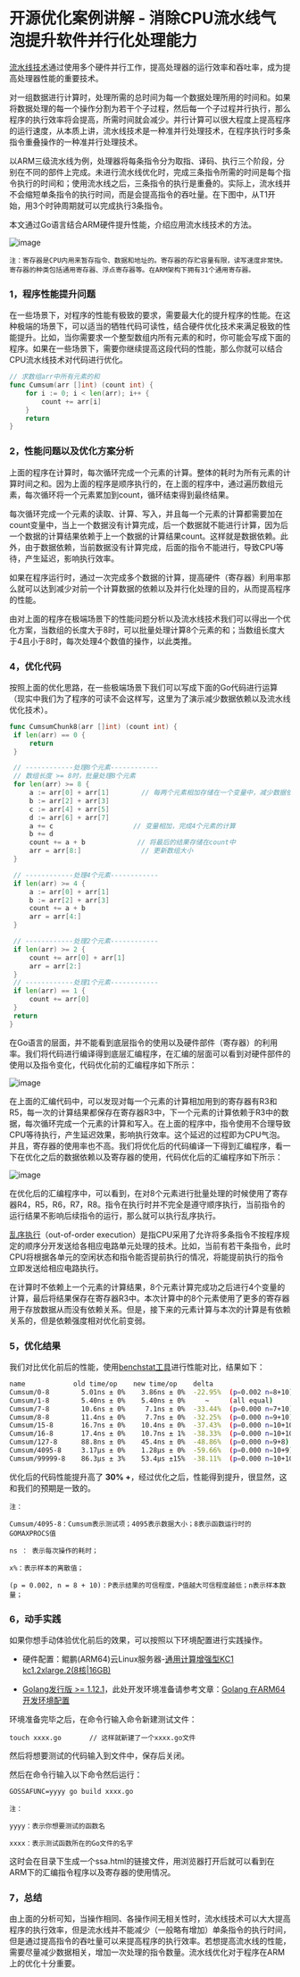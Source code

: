# 开源优化案例讲解 - 消除CPU流水线气泡提升软件并行化处理能力

[流水线技术](https://zh.wikipedia.org/wiki/%E6%B5%81%E6%B0%B4%E7%BA%BF_(%E8%AE%A1%E7%AE%97%E6%9C%BA))通过使用多个硬件并行工作，提高处理器的运行效率和吞吐率，成为提高处理器性能的重要技术。

对一组数据进行计算时，处理所需的总时间为每一个数据处理所用的时间和。如果将数据处理的每一个操作分割为若干个子过程，然后每一个子过程并行执行，那么程序的执行效率将会提高，所需时间就会减少。并行计算可以很大程度上提高程序的运行速度，从本质上讲，流水线技术是一种准并行处理技术，在程序执行时多条指令重叠操作的一种准并行处理技术。

以ARM三级流水线为例，处理器将每条指令分为取指、译码、执行三个阶段，分别在不同的部件上完成。未进行流水线优化时，完成三条指令所需的时间是每个指令执行的时间和；使用流水线之后，三条指令的执行是重叠的。实际上，流水线并不会缩短单条指令的执行时间，而是会提高指令的吞吐量。在下图中，从T1开始，用3个时钟周期就可以完成执行3条指令。

本文通过Go语言结合ARM硬件提升性能，介绍应用流水线技术的方法。

![image](images/pipeline.png)

`注：寄存器是CPU内用来暂存指令、数据和地址的。寄存器的存贮容量有限，读写速度非常快。寄存器的种类包括通用寄存器、浮点寄存器等。在ARM架构下拥有31个通用寄存器。`



### 1，程序性能提升问题

在一些场景下，对程序的性能有极致的要求，需要最大化的提升程序的性能。在这种极端的场景下，可以适当的牺牲代码可读性，结合硬件优化技术来满足极致的性能提升。比如，当你需要求一个整型数组内所有元素的和时，你可能会写成下面的程序。如果在一些场景下，需要你继续提高这段代码的性能，那么你就可以结合CPU流水线技术对代码进行优化。

```go
// 求数组arr中所有元素的和
func Cumsum(arr []int) (count int) {
	for i := 0; i < len(arr); i++ {
		count += arr[i]     
	}
	return
}
```



### 2，性能问题以及优化方案分析

上面的程序在计算时，每次循环完成一个元素的计算。整体的耗时为所有元素的计算时间之和。因为上面的程序是顺序执行的，在上面的程序中，通过遍历数组元素，每次循环将一个元素累加到count，循环结束得到最终结果。

每次循环完成一个元素的读取、计算、写入，并且每一个元素的计算都需要加在count变量中，当上一个数据没有计算完成，后一个数据就不能进行计算，因为后一个数据的计算结果依赖于上一个数据的计算结果count。这样就是数据依赖。此外，由于数据依赖，当前数据没有计算完成，后面的指令不能进行，导致CPU等待，产生延迟，影响执行效率。

如果在程序运行时，通过一次完成多个数据的计算，提高硬件（寄存器）利用率那么就可以达到减少对前一个计算数据的依赖以及并行化处理的目的，从而提高程序的性能。

由对上面的程序在极端场景下的性能问题分析以及流水线技术我们可以得出一个优化方案，当数组的长度大于8时，可以批量处理计算8个元素的和；当数组长度大于4且小于8时，每次处理4个数值的操作，以此类推。



### 4，优化代码

按照上面的优化思路，在一些极端场景下我们可以写成下面的Go代码进行运算（现实中我们为了程序的可读不会这样写，这里为了演示减少数据依赖以及流水线优化技术）。

   ```go
   func CumsumChunk8(arr []int) (count int) {
	if len(arr) == 0 {
		return
	}

    // ------------处理8个元素------------
    // 数组长度 >= 8时，批量处理8个元素 
	for len(arr) >= 8 {
		a := arr[0] + arr[1]        // 每两个元素相加存储在一个变量中，减少数据依赖 
		b := arr[2] + arr[3]
		c := arr[4] + arr[5]
		d := arr[6] + arr[7]
		a += c					  // 变量相加，完成4个元素的计算
		b += d
		count += a + b			   // 将最后的结果存储在count中
		arr = arr[8:]               // 更新数组大小
	}

    // ------------处理4个元素------------
	if len(arr) >= 4 {
		a := arr[0] + arr[1]
		b := arr[2] + arr[3]
		count += a + b
		arr = arr[4:]
	}

    // ------------处理2个元素------------
	if len(arr) >= 2 {
		count += arr[0] + arr[1]
		arr = arr[2:]
	}
	// ------------处理1个元素------------
	if len(arr) == 1 {
		count += arr[0]
	}
	return
   }
   ```

在Go语言的层面，并不能看到底层指令的使用以及硬件部件（寄存器）的利用率。我们将代码进行编译得到底层汇编程序，在汇编的层面可以看到对硬件部件的使用以及指令变化，代码优化前的汇编程序如下所示：

![image](images/beforPipeline.jpg)   

在上面的汇编代码中，可以发现对每一个元素的计算相加用到的寄存器有R3和R5，每一次的计算结果都保存在寄存器R3中，下一个元素的计算依赖于R3中的数据，每次循环完成一个元素的计算和写入。在上面的程序中，指令使用不合理导致CPU等待执行，产生延迟效果，影响执行效率。这个延迟的过程即为CPU气泡。并且，寄存器的使用率也不高。我们将优化后的代码编译一下得到汇编程序，看一下在优化之后的数据依赖以及寄存器的使用，代码优化后的汇编程序如下所示：

![image](images/afterPipeline.jpg)   

在优化后的汇编程序中，可以看到，在对8个元素进行批量处理的时候使用了寄存器R4，R5，R6，R7，R8。指令在执行时并不完全是遵守顺序执行，当前指令的运行结果不影响后续指令的运行，那么就可以执行乱序执行。

[乱序执行](https://zh.wikipedia.org/wiki/%E4%B9%B1%E5%BA%8F%E6%89%A7%E8%A1%8C)（out-of-order execution）是指CPU采用了允许将多条指令不按程序规定的顺序分开发送给各相应电路单元处理的技术。比如，当前有若干条指令，此时CPU将根据各单元的空闲状态和指令能否提前执行的情况，将能提前执行的指令立即发送给相应电路执行。  

在计算时不依赖上一个元素的计算结果，8个元素计算完成功之后进行4个变量的计算，最后将结果保存在寄存器R3中。本次计算中的8个元素使用了更多的寄存器用于存放数据从而没有依赖关系。但是，接下来的元素计算与本次的计算是有依赖关系的，但是依赖强度相对优化前变弱。



### 5，优化结果

我们对比优化前后的性能，使用[benchstat工具](https://godoc.org/golang.org/x/perf/cmd/benchstat)进行性能对比，结果如下：

   ```bash
   name            old time/op    new time/op    delta
   Cumsum/0-8        5.01ns ± 0%    3.86ns ± 0%  -22.95%  (p=0.002 n=8+10)
   Cumsum/1-8        5.40ns ± 0%    5.40ns ± 0%     ~     (all equal)
   Cumsum/7-8        10.6ns ± 0%     7.1ns ± 0%  -33.44%  (p=0.000 n=7+10)
   Cumsum/8-8        11.4ns ± 0%     7.7ns ± 0%  -32.25%  (p=0.000 n=9+10)
   Cumsum/15-8       16.7ns ± 0%    10.4ns ± 0%  -37.43%  (p=0.000 n=10+10)
   Cumsum/16-8       17.4ns ± 0%    10.7ns ± 1%  -38.33%  (p=0.000 n=10+10)
   Cumsum/127-8      88.8ns ± 0%    45.4ns ± 0%  -48.86%  (p=0.000 n=9+8)
   Cumsum/4095-8     3.17µs ± 0%    1.28µs ± 0%  -59.66%  (p=0.000 n=10+9)
   Cumsum/99999-8    86.3µs ± 3%    53.4µs ±15%  -38.11%  (p=0.000 n=10+10)
   ```

优化后的代码性能提升高了 **30% +**，经过优化之后，性能得到提升，很显然，这和我们的预期是一致的。

`注：`

`Cumsum/4095-8：Cumsum表示测试项；4095表示数据大小；8表示函数运行时的GOMAXPROCS值`

`ns ： 表示每次操作的耗时；`

`x%：表示样本的离散值；`

`(p = 0.002, n = 8 + 10)：P表示结果的可信程度，P值越大可信程度越低；n表示样本数量；`



### 6，动手实践

如果你想手动体验优化前后的效果，可以按照以下环境配置进行实践操作。

- 硬件配置：鲲鹏(ARM64)云Linux服务器-[通用计算增强型KC1 kc1.2xlarge.2(8核|16GB)](https://www.huaweicloud.com/product/ecs.html)

- [Golang发行版 >= 1.12.1](https://golang.org/dl/)，此处开发环境准备请参考文章：[Golang 在ARM64开发环境配置](https://github.com/OptimizeLab/docs/blob/master/tutorial/environment/go_dev_env/go_dev_env.md)

环境准备完毕之后，在命令行输入命令新建测试文件：

```
touch xxxx.go		// 这样就新建了一个xxxx.go文件
```

然后将想要测试的代码输入到文件中，保存后关闭。

然后在命令行输入以下命令然后运行：

```
GOSSAFUNC=yyyy go build xxxx.go
```

`注：`

`yyyy：表示你想要测试的函数名`

`xxxx：表示测试函数所在的Go文件的名字`

这时会在目录下生成一个ssa.html的链接文件，用浏览器打开后就可以看到在ARM下的汇编指令程序以及寄存器的使用情况。

### 7，总结

由上面的分析可知，当操作相同、各操作间无相关性时，流水线技术可以大大提高程序的执行效率，但是流水线并不能减少（一般略有增加）单条指令的执行时间，但是通过提高指令的吞吐量可以来提高程序的执行效率。若想提高流水线的性能，需要尽量减少数据相关，增加一次处理的指令数量。流水线优化对于程序在ARM上的优化十分重要。